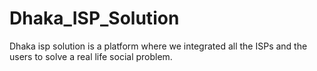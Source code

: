 # Dhaka_ISP_Solution
Dhaka isp solution is a platform where we integrated all the ISPs and the users to solve a real life social problem.
